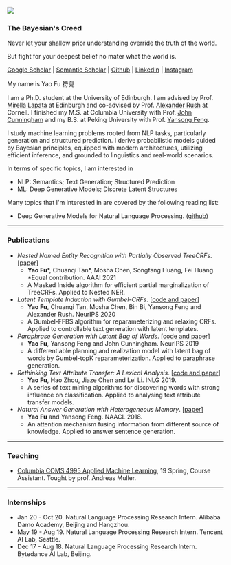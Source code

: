 
![](https://franxyao.github.io/images/cover.jpeg)

### The Bayesian's Creed

Never let your shallow prior understanding override the truth of the world.

But fight for your deepest belief no mater what the world is. 


[Google Scholar](https://scholar.google.com/citations?user=liSP4cEAAAAJ&hl=en) | [Semantic Scholar](https://www.semanticscholar.org/author/Yao-Fu/46956602) | [Github](https://github.com/FranxYao) | [LinkedIn](https://www.linkedin.com/in/yao-fu-281847b5/) | [Instagram](https://www.instagram.com/franx_yao/)

My name is Yao Fu 符尧

I am a Ph.D. student at the University of Edinburgh. I am advised by Prof. [Mirella Lapata](https://homepages.inf.ed.ac.uk/mlap/) at Edinburgh and co-advised by Prof. [Alexander Rush](http://rush-nlp.com/) at Cornell. 
I finished my M.S. at Columbia University with Prof. [John Cunningham](https://stat.columbia.edu/~cunningham/) and my B.S. at Peking University with Prof. [Yansong Feng](https://sites.google.com/site/ysfeng/home). 


I study machine learning problems rooted from NLP tasks, particularly generation and structured prediction. I derive probabilistic models guided by Bayesian principles, equipped with modern architectures, utilizing efficient inference, and grounded to linguistics and real-world scenarios. 

In terms of specific topics, I am interested in 
* NLP: Semantics; Text Generation; Structured Prediction
* ML: Deep Generative Models; Discrete Latent Structures 

Many topics that I'm interested in are covered by the following reading list:
* Deep Generative Models for Natural Language Processing. ([github](https://github.com/franxyao/Deep-Generative-Models-for-Natural-Language-Processing))

-----

### Publications

* _Nested Named Entity Recognition with Partially Observed TreeCRFs_. [[paper](https://franxyao.github.io/blog/nestedner.pdf)]
   *  __Yao Fu__\*, Chuanqi Tan\*, Mosha Chen, Songfang Huang, Fei Huang. \*Equal contribution. AAAI 2021
   * A Masked Inside algorithm for efficient partial marginalization of TreeCRFs. Applied to Nested NER.
* _Latent Template Induction with Gumbel-CRFs_. [[code and paper](https://github.com/FranxYao/Gumbel-CRF)]
   * __Yao Fu__, Chuanqi Tan, Mosha Chen, Bin Bi, Yansong Feng and Alexander Rush. NeurIPS 2020
   * A Gumbel-FFBS algorithm for reparameterizing and relaxing CRFs. Applied to controllable text generation with latent templates.
* _Paraphrase Generation with Latent Bag of Words_. [[code and paper](https://github.com/FranxYao/dgm_latent_bow)]
   * **Yao Fu**, Yansong Feng and John Cunningham. NeurIPS 2019
   * A differentiable planning and realization model with latent bag of words by Gumbel-topK reparameterization. Applied to paraphrase generation.
*  _Rethinking Text Attribute Transfer: A Lexical Analysis_. [[code and paper](https://github.com/FranxYao/pivot_analysis)]
   * **Yao Fu**, Hao Zhou, Jiaze Chen and Lei Li. INLG 2019.
   * A series of text mining algorithms for discovering words with strong influence on classification. Applied to analysing text attribute transfer models. 
* _Natural Answer Generation with Heterogeneous Memory_. [[paper](https://www.aclweb.org/anthology/N18-1017/)]
   * **Yao Fu** and Yansong Feng. NAACL 2018.
   * An attention mechanism fusing information from different source of knowledge. Applied to answer sentence generation.

-----

### Teaching 

* [Columbia COMS 4995 Applied Machine Learning](http://www.cs.columbia.edu/~amueller/comsw4995s19/), 19 Spring, Course Assistant. Tought by prof. Andreas Muller. 

-----

### Internships

* Jan 20 - Oct 20. Natural Language Processing Research Intern. Alibaba Damo Academy, Beijing and Hangzhou. 
* May 19 - Aug 19.  Natural Language Processing Research Intern. Tencent AI Lab, Seattle.
* Dec 17 - Aug 18. Natural Language Processing Research Intern. Bytedance AI Lab, Beijing. 





